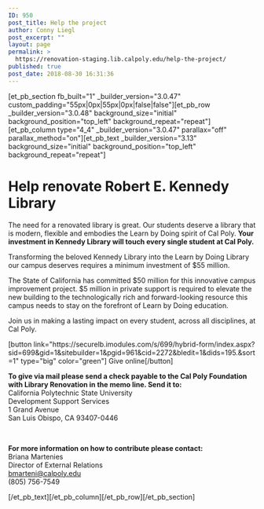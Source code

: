 ```yaml
---
ID: 950
post_title: Help the project
author: Conny Liegl
post_excerpt: ""
layout: page
permalink: >
  https://renovation-staging.lib.calpoly.edu/help-the-project/
published: true
post_date: 2018-08-30 16:31:36
---
```

[et_pb_section fb_built="1" _builder_version="3.0.47" custom_padding="55px|0px|55px|0px|false|false"][et_pb_row _builder_version="3.0.48" background_size="initial" background_position="top_left" background_repeat="repeat"][et_pb_column type="4_4" _builder_version="3.0.47" parallax="off" parallax_method="on"][et_pb_text _builder_version="3.13" background_size="initial" background_position="top_left" background_repeat="repeat"]<h1><strong>Help renovate </strong>Robert E. Kennedy Library</h1>
<p>The need for a renovated library is great. Our students deserve a library that is modern, flexible and embodies the Learn by Doing spirit of Cal Poly. <strong>Your investment in Kennedy Library will touch every single student at Cal Poly. </strong></p>
<p>Transforming the beloved Kennedy Library into the Learn by Doing Library our campus deserves requires a minimum investment of $55 million.</p>
<p>The State of California has committed $50 million for this innovative campus improvement project. $5 million in private support is required to elevate the new building to the technologically rich and forward-looking resource this campus needs to stay on the forefront of Learn by Doing education.</p>
<p>Join us in making a lasting impact on every student, across all disciplines, at Cal Poly.</p>
<p>[button link="https://securelb.imodules.com/s/699/hybrid-form/index.aspx?sid=699&amp;gid=1&amp;sitebuilder=1&amp;pgid=961&amp;cid=2272&amp;bledit=1&amp;dids=195.&amp;sort=1" type="big" color="green"] Give online[/button]</p>
<p><strong>To give via mail please send a check payable to the Cal Poly Foundation with Library Renovation in the memo line. Send it to:</strong><br /> California Polytechnic State University<br /> Development Support Services<br /> 1 Grand Avenue<br /> San Luis Obispo, CA 93407-0446</p>
<p>&nbsp;</p>
<p><strong>For more information on how to contribute please contact:</strong><br /> Briana Martenies<br /> Director of External Relations<br /> <a href="mailto:bmarteni@calpoly.edu">bmarteni@calpoly.edu</a><br /> (805) 756-7549</p>
[/et_pb_text][/et_pb_column][/et_pb_row][/et_pb_section]